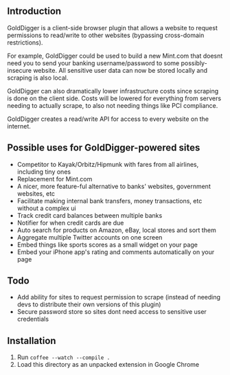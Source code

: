 Introduction
------------

GoldDigger is a client-side browser plugin that allows a website to request
permissions to read/write to other websites (bypassing cross-domain restrictions).

For example, GoldDigger could be used to build a new Mint.com that doesnt need you
to send your banking username/password to some possibly-insecure website. All
sensitive user data can now be stored locally and scraping is also local.

GoldDigger can also dramatically lower infrastructure costs since scraping is done
on the client side. Costs will be lowered for everything from servers needing to
actually scrape, to also not needing things like PCI compliance.

GoldDigger creates a read/write API for access to every website on the internet.


Possible uses for GoldDigger-powered sites
------------------------------------------

- Competitor to Kayak/Orbitz/Hipmunk with fares from all airlines, including tiny ones
- Replacement for Mint.com
- A nicer, more feature-ful alternative to banks' websites, government websites, etc
- Facilitate making internal bank transfers, money transactions, etc without a complex ui
- Track credit card balances between multiple banks
- Notifier for when credit cards are due
- Auto search for products on Amazon, eBay, local stores and sort them
- Aggregate multiple Twitter accounts on one screen
- Embed things like sports scores as a small widget on your page
- Embed your iPhone app's rating and comments automatically on your page


Todo
----

- Add ability for sites to request permission to scrape (instead of needing devs to distribute their own versions of this plugin)
- Secure password store so sites dont need access to sensitive user credentials


Installation
------------

1. Run `coffee --watch --compile .`
2. Load this directory as an unpacked extension in Google Chrome

